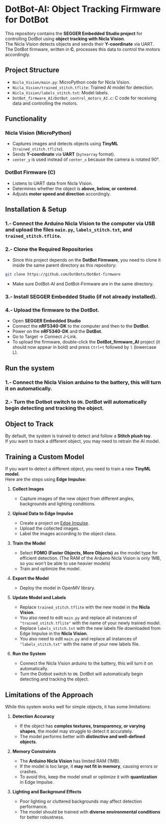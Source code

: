 # DotBot-AI: Object Tracking Firmware for DotBot  

This repository contains the **SEGGER Embedded Studio project** for controlling DotBot using **object tracking with Nicla Vision**.  
The Nicla Vision detects objects and sends their **Y-coordinate** via UART. The DotBot firmware, written in **C**, processes this data to control the motors accordingly.

## Project Structure
- `Nicla_Vision/main.py`: MicroPython code for Nicla Vision.
- `Nicla_Vision/trained_stitch.tflite`: Trained AI model for detection.
- `Nicla_Vision/labels_stitch.txt`: Model labels.
- `DotBot_firmware_AI/DotBot_control_motors_AI.c`: C code for receiving data and controlling the motors.

## Functionality  
### **Nicla Vision (MicroPython)**
- Captures images and detects objects using **TinyML** (`trained_stitch.tflite`).  
- Sends **Y-coordinate** via **UART** (`bytearray` format).  
- `center_y` is used instead of `center_x` because the camera is rotated 90°.

### **DotBot Firmware (C)**
- Listens to UART data from Nicla Vision.  
- Determines whether the object is **above, below, or centered**.  
- Adjusts **motor speed and direction** accordingly. 

## Installation & Setup

### 1.- Connect the Arduino Nicla Vision to the computer via USB and upload the files `main.py`, `labels_stitch.txt`, and `trained_stitch.tflite`.
  
### 2.- Clone the Required Repositories
- Since this project depends on the **DotBot Firmware**, you need to clone it inside the same parent directory as this repository: 

```bash
git clone https://github.com/DotBots/DotBot-firmware
```

- Make sure DotBot-AI and DotBot-Firmware are in the same directory.

### 3.- Install **SEGGER Embedded Studio** (if not already installed).

### 4.- Upload the firmware to the DotBot.

- Open **SEGGER Embedded Studio**
- Connect the **nRF5340-DK** to the computer and then to the **DotBot**.
- Power on the **nRF5340-DK** and the **DotBot**.
- Go to Target -> Connect J-Link.
- To upload the firmware, double-click the **DotBot_firmware_AI** project (it should now appear in bold) and press `Ctrl+t` followed by `l` (lowercase L).

## Run the system

### 1.- Connect the Nicla Vision arduino to the battery, this will turn it on automatically. 
### 2.- Turn the Dotbot switch to `ON`. DotBot will automatically begin detecting and tracking the object.

## Object to Track  
By default, the system is trained to detect and follow a **Stitch plush toy**.  
If you want to track a different object, you may need to retrain the AI model.

## Training a Custom Model  
If you want to detect a different object, you need to train a new **TinyML model**.  
Here are the steps using **Edge Impulse**:

1. **Collect Images**  
   - Capture images of the new object from different angles, backgrounds and lighting conditions.  

2. **Upload Data to Edge Impulse**  
   - Create a project on [Edge Impulse](https://www.edgeimpulse.com/).  
   - Upload the collected images.
   - Label the images according to the object class.

3. **Train the Model**  
   - Select **FOMO (Faster Objects, More Objects)** as the model type for efficient detection. (The RAM of the Arduino Nicla Vision is only 1MB, so you won't be able to use heavier models)
   - Train and optimize the model.

4. **Export the Model**  
   - Deploy the model in OpenMV library.
  
5. **Update Model and Labels**
   - Replace `trained_stitch.tflite` with the new model in the **Nicla Vision**.
   - You also need to edit `main.py` and replace all instances of `"trained_stitch.tflite"` with the name of your newly trained model.
   - Replace `labels_stitch.txt` with the new labels file downloaded from Edge Impulse in the **Nicla Vision**.
   - You also need to edit `main.py` and replace all instances of `"labels_stitch.txt"` with the name of your new labels file.

6. **Run the System**
   - Connect the Nicla Vision arduino to the battery, this will turn it on automatically. 
   - Turn the Dotbot switch to `ON`. DotBot will automatically begin detecting and tracking the object.
  
## Limitations of the Approach  
While this system works well for simple objects, it has some limitations:  

1. **Detection Accuracy**  
   - If the object has **complex textures, transparency, or varying shapes**, the model may struggle to detect it accurately.  
   - The model performs better with **distinctive and well-defined objects**.  

2. **Memory Constraints**  
   - The **Arduino Nicla Vision** has limited RAM (1MB).
   - If the model is too large, it **may not fit in memory**, causing errors or crashes.  
   - To avoid this, keep the model small or optimize it with **quantization** in Edge Impulse.  

3. **Lighting and Background Effects**  
   - Poor lighting or cluttered backgrounds may affect detection performance.  
   - The model should be trained with **diverse environmental conditions** for better robustness.
